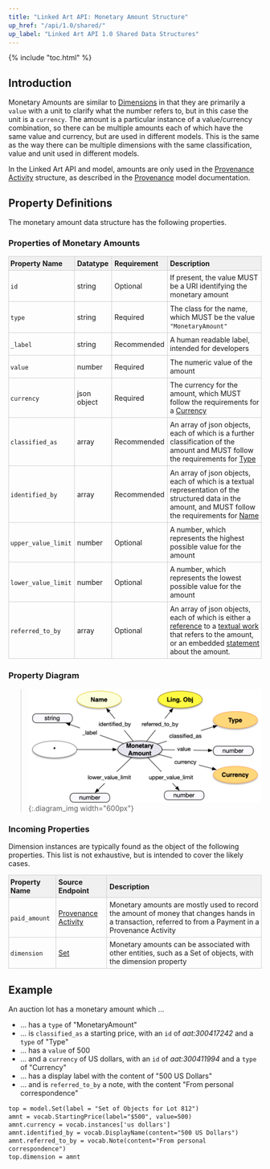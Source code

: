 ```yaml
---
title: "Linked Art API: Monetary Amount Structure"
up_href: "/api/1.0/shared/"
up_label: "Linked Art API 1.0 Shared Data Structures"
---
```


<style>
th, td {
  padding: 5px 5px;
  text-align: left;
  border: 1px solid #D0D0D0; }
th { background: #F0F0F0; }
th:first-child, td:first-child { padding-left: 3px; }
th:last-child, td:last-child { padding-right: 3px; }
</style>

{% include "toc.html" %}

## Introduction

Monetary Amounts are similar to [Dimensions](../dimension/) in that they are primarily a `value` with a unit to clarify what the number refers to, but in this case the unit is a `currency`.  The amount is a particular instance of a value/currency combination, so there can be multiple amounts each of which have the same value and currency, but are used in different models.  This is the same as the way there can be multiple dimensions with the same classification, value and unit used in different models.

In the Linked Art API and model, amounts are only used in the [Provenance Activity](../../endpoint/provenance_activity/) structure, as described in the [Provenance](/model/provenance/) model documentation.

## Property Definitions

The monetary amount data structure has the following properties.

### Properties of Monetary Amounts

| Property Name     | Datatype      | Requirement | Description | 
|-------------------|---------------|-------------|-------------|
| `id`              | string        | Optional    | If present, the value MUST be a URI identifying the monetary amount |  
| `type`            | string        | Required    | The class for the name, which MUST be the value `"MonetaryAmount"` |
| `_label`          | string        | Recommended | A human readable label, intended for developers |
| `value`           | number        | Required    | The numeric value of the amount |
| `currency`        | json object   | Required    | The currency for the amount, which MUST follow the requirements for a [Currency](../type/) |
| `classified_as`   | array         | Recommended | An array of json objects, each of which is a further classification of the amount and MUST follow the requirements for [Type](../type/) |
| `identified_by`   | array         | Recommended | An array of json objects, each of which is a textual representation of the structured data in the amount, and MUST follow the requirements for [Name](../name/) |
| `upper_value_limit` | number      | Optional    | A number, which represents the highest possible value for the amount|
| `lower_value_limit` | number      | Optional    | A number, which represents the lowest possible value for the amount |
| `referred_to_by`  | array         | Optional    | An array of json objects, each of which is either a [reference](../reference/) to a [textual work](../../endpoint/textual_work/) that refers to the amount, or an embedded [statement](../statement/) about the amount. |

### Property Diagram

> ![diagram](monetary_amount_properties.png){:.diagram_img width="600px"}

### Incoming Properties

Dimension instances are typically found as the object of the following properties.  This list is not exhaustive, but is intended to cover the likely cases.

| Property Name   | Source Endpoint   | Description |
|-----------------|-------------------|-------------|
| `paid_amount`   | [Provenance Activity](../../endpoint/provenance_activity/) | Monetary amounts are mostly used to record the amount of money that changes hands in a transaction, referred to from a Payment in a Provenance Activity | 
| `dimension`     | [Set](../../endpoint/set/)      | Monetary amounts can be associated with other entities, such as a Set of objects, with the dimension property  |


## Example

An auction lot has a monetary amount which ...

* ... has a `type` of "MonetaryAmount"
* ... is `classified_as` a starting price, with an `id` of _aat:300417242_ and a `type` of "Type"
* ... has a `value` of 500
* ... and a `currency` of US dollars, with an `id` of _aat:300411994_ and a `type` of "Currency"
* ... has a display label with the content of "500 US Dollars"
* ... and is `referred_to_by` a note, with the content "From personal correspondence"


```crom
top = model.Set(label = "Set of Objects for Lot 812")
amnt = vocab.StartingPrice(label="$500", value=500)
amnt.currency = vocab.instances['us dollars']
amnt.identified_by = vocab.DisplayName(content="500 US Dollars")
amnt.referred_to_by = vocab.Note(content="From personal correspondence")
top.dimension = amnt
```
